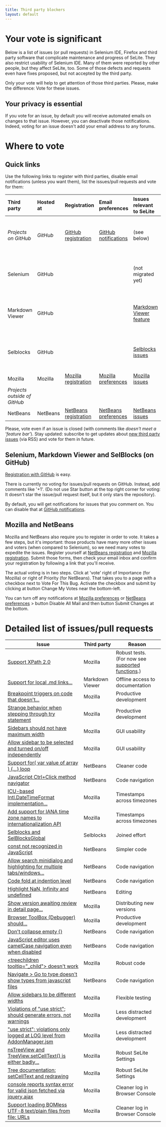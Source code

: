```yaml
---
title: Third party blockers
layout: default
---
```


# Your vote is significant #
Below is a list of issues (or pull requests) in Selenium IDE, Firefox and third party software that complicate maintenance and progress of SeLite. They also restrict usability of Selenium IDE. Many of them were reported by other people, but they affect SeLite, too. Some of those defects and requests even have fixes proposed, but not accepted by the third party.

Only your vote will help to get attention of those third parties. Please, make the difference: Vote for these issues.

## Your privacy is essential ##
If you vote for an issue, by default you will receive automated emails on changes to that issue. However, you can deactivate those notifications. Indeed, voting for an issue doesn't add your email address to any forums.

# Where to vote

## Quick links
Use the following links to register with third parties, disable email notifications (unless you want them), list the issues/pull requests and vote for them:

<!--
Update the following links whenever you update the detailed list.
How to get the links:

- For Selenium Googlecode links: select Search dropdown > "All issues" and then enter "id:XXX,YYY,ZZZ..."

- For Mozilla: search for "ALL bug_id:XXX,YYY,ZZZ...". That gives you e.g. https://bugzilla.mozilla.org/buglist.cgi?quicksearch=ALL%20bug_id%3A396966%2C406629%2C962861%2C852837%2C837961%2C627808%2C929703%2C932578%2C891774%2C278536%2C1031985%2C1094057%2C1051632%2C1003554%2C1108132%2C1096135%2C1071816&list_id=11740717 Then click at "Change Columns" and add "Votes" column. Make a note of that link; it seems that Bugzilla generates a new list_id everytime the filter changes. Then append the following to that link: &columnlist=product%2Ccomponent%2Cassigned_to%2Cbug_status%2Cresolution%2Cshort_desc%2Cchangeddate%2Cvotes

- For NetBeans: https://netbeans.org/bugzilla/buglist.cgi?quicksearch=ALL%20bug_id%3A237640%2C227972%2C226477%2C244329%2C234888%2C%2C238121%2C240529%2C238691%2C220119 -> append the same as for Mozilla.

- For GitHub: I couldn"t make it search by pairs of [repository, issue #]. Therefore
https://github.com/search?q=repo%3Arefactoror%2FSelBlocks+label%3Aquestion+author%3Apeter-kehl&ref=searchresults&type=Issues&utf8=%E2%9C%93. To edit that search, visit this link and then follow "Advanced search" link from that screen.

Filter multiple GitHub pull requests by commit # and 'OR': https://github.com/Thiht/markdown-viewer/issues?utf8=%E2%9C%93&q=213d5645af8+OR++f6269e7a3+
-->

| **Third party**   | **Hosted at** | **Registration**                                                                     | **Email preferences**                                                                         | **Issues relevant to SeLite** | **My votes** |
|:------------------|:--------------|:-------------------------------------------------------------------------------------|:----------------------------------------------------------------------------------------------|:------------------------------|:-------------------|
| _Projects on GitHub_ | _GitHub_ | [GitHub registration](https://github.com/join)                           | [GitHub notifications](https://github.com/settings/notifications) | (see below) | [https://github.com/search?type=Issues&utf8=✓&q=commenter%3A**your-github-user-name**](https://github.com/search?type=Issues&utf8=✓&q=commenter%3Ayour-github-user-name)
| Selenium      | GitHub |                            |                                  | <!-- https://code.google.com/p/selenium/issues/list?can=1&q=id%3A6903%2C3116%2C2706%2C5495%2C6697%2C1092%2C1816%2C5423%2C3028 --> (not migrated yet) | [https://github.com/seleniumHQ/selenium/issues?utf8=✓&q=commenter%3A**your-github-user-name**](https://github.com/seleniumHQ/selenium/issues?utf8=✓&q=open+commenter%3Ayour-github-user-name) |
| Markdown Viewer | GitHub   |  |  | [Markdown Viewer feature](https://github.com/Thiht/markdown-viewer/pull/39) | [https://github.com/Thiht/markdown-viewer/issues?utf8=✓&q=commenter%3A**your-github-user-name**](https://github.com/Thiht/markdown-viewer/issues?utf8=✓&q=commenter%3Ayour-github-user-name)
| Selblocks     | GitHub     |  |  | [Selblocks issues](https://github.com/search?q=repo%3Arefactoror%2FSelBlocks+label%3Aquestion+author%3Apeter-kehl&ref=searchresults&type=Issues&utf8=✓) | [https://github.com/refactoror/SelBlocks/issues?utf8=✓&q=commenter%3A**your-github-user-name**](https://github.com/refactoror/SelBlocks/issues?utf8=✓&q=commenter%3Ayour-github-username) |
| Mozilla       | Mozilla     | [Mozilla registration](https://bugzilla.mozilla.org/createaccount.cgi)              | [Mozilla preferences](https://bugzilla.mozilla.org/userprefs.cgi?tab=email)                  | [Mozilla issues](https://bugzilla.mozilla.org/buglist.cgi?quicksearch=ALL%20bug_id%3A396966%2C406629%2C962861%2C852837%2C837961%2C627808%2C929703%2C932578%2C891774%2C278536%2C1031985%2C1094057%2C1051632%2C1003554%2C1108132%2C1096135%2C1071816&list_id=11740717&columnlist=product%2Ccomponent%2Cassigned_to%2Cbug_status%2Cresolution%2Cshort_desc%2Cchangeddate%2Cvotes) | [Mozilla votes](https://bugzilla.mozilla.org/page.cgi?id=voting/user.html) |
| _Projects outside of GitHub_ | | | | | | |
| NetBeans     | NetBeans   | [NetBeans registration](https://netbeans.org/people/new)                            | [NetBeans preferences](https://netbeans.org/bugzilla/userprefs.cgi?tab=email)            | [NetBeans issues](https://netbeans.org/bugzilla/buglist.cgi?quicksearch=ALL%20bug_id%3A237640%2C227972%2C226477%2C244329%2C234888%2C%2C238121%2C240529%2C238691%2C220119) | [NetBeans votes](https://netbeans.org/bugzilla/page.cgi?id=voting/user.html) |

Please, vote even if an issue is closed (with comments like _doesn't meet a 'feature bar'_). Stay updated: subscribe to get updates about [new third party issues](http://www.feed43.com/8850141255642605.xml) (via RSS) and vote for them in future.

## Selenium, Markdown Viewer and SelBlocks (on GitHub)
[Registration with GitHub](https://github.com/join) is easy.

There is currently no voting for issues/pull requests on GitHub. Instead, add comments like '+1'. (Do not use Star button at the top right corner for voting: It doesn't star the issue/pull request itself, but it only stars the repository).

By default, you will get notifications for issues that you comment on. You can disable that at [GitHub notifications](https://github.com/settings/notifications).

## Mozilla and NetBeans
Mozilla and NetBeans also require you to register in order to vote. It takes a few steps, but it's important: those products have many more other issues and voters (when compared to Selenium), so we need many votes to expedite the issues. Register yourself at [NetBeans registration](https://netbeans.org/people/new) and [Mozilla registration](https://bugzilla.mozilla.org/createaccount.cgi). Submit those forms, then check your email inbox and confirm your registration by following a link that you'll receive.

The actual voting is in two steps. Click at 'vote' right of Importance (for Mozilla) or right of Priority (for NetBeans). That takes you to a page with a checkbox next to Vote For This Bug. Activate the checkbox and submit by clicking at button Change My Votes near the bottom-left.

You can turn off any notifications at [Mozilla preferences](https://bugzilla.mozilla.org/userprefs.cgi?tab=email) or [NetBeans preferences](https://netbeans.org/bugzilla/userprefs.cgi?tab=email) > button Disable All Mail and then button Submit Changes at the bottom.

# Detailed list of issues/pull requests
<!-- Use exact issue names, or shorten them with "..." but only at the end. That eases the navigation. Keep them sorted in order of importance. -->
<table>
<thead><th> <strong>Issue</strong>                                                                                               </th><th> <strong>Third party</strong> </th><th> <strong>Reason</strong>                           </th></thead><tbody>

<!--
<tr><td> <a href='http://code.google.com/p/selenium/issues/detail?id=6903'>Selenium IDE chrome/content/formats/html.js to preserve indented...</a>    </td><td> Selenium    </td><td> Readable test cases.<br>(See a workaround at <a href="SeleniumIDE">SeleniumIDE</a> > <a href="SeleniumIDE#indentation">Indentation</a>.) </td></tr>
<tr><td> <a href='http://code.google.com/p/selenium/issues/detail?id=3116'>Base URL Should Allow Path</a>                  </td><td> Selenium    </td><td> Practical testing and integration </td></tr>
<tr><td> <a href='http://code.google.com/p/selenium/issues/detail?id=2706'>Base URL inconsistent behavior (IDE)</a>        </td><td> Selenium    </td><td> Flexible testing </td></tr>
<tr><td> <a href='https://code.google.com/p/selenium/issues/detail?id=5495'>Refactor TestCase.debugContext to have a class on its own</a>             </td><td> Selenium    </td><td> Stable API of <a href="SelBlocksGlobal">SelBlocksGlobal</a> </td></tr>
<tr><td> <a href='http://code.google.com/p/selenium/issues/detail?id=6697'>Core extensions are loaded 2x</a>               </td><td> Selenium    </td><td> Robust core extensions </td></tr>
<tr><td> <a href='https://code.google.com/p/selenium/issues/detail?id=1092'>verify* should show the diff</a>               </td><td> Selenium    </td><td> See <a href="ExitConfirmationChecker">ExitConfirmationChecker</a> > <a href='ExitConfirmationChecker#details'>Details</a> </td></tr>
<tr><td> <a href='https://code.google.com/p/selenium/issues/detail?id=1816'>[IDE] JS regex replace for line break does not work...</a> </td><td> Selenium </td><td> Robust and expressive scripts <a href='Hidden comment: Workaround: String.fromCharCode(10)'></a> </td></tr>
-->
<tr><td> <a href='https://bugzilla.mozilla.org/show_bug.cgi?id=396966'>Support XPath 2.0</a>                               </td><td> Mozilla     </td><td> Robust tests.<br>(For now see <a href='https://developer.mozilla.org/en-US/docs/XPath/Functions'>supported functions</a>.) </td></tr>
<tr><td><a href="https://github.com/Thiht/markdown-viewer/pull/39">Support for local .md links...</a></td> <td>Markdown Viewer</td><td>Offline access to documentation</td></tr>
<tr><td> <a href='https://bugzilla.mozilla.org/show_bug.cgi?id=1051632'>Breakpoint triggers on code that doesn't...</a>    </td><td> Mozilla     </td><td> Productive development </td></tr>
<tr><td> <a href='https://bugzilla.mozilla.org/show_bug.cgi?id=1003554'>Strange behavior when stepping through try statement</a>  </td><td> Mozilla     </td><td> Productive development </td></tr>
<tr><td> <a href='https://bugzilla.mozilla.org/show_bug.cgi?id=406629'>Sidebars should not have maximum width</a>          </td><td> Mozilla     </td><td> GUI usability </td></tr>
<tr><td> <a href='https://bugzilla.mozilla.org/show_bug.cgi?id=962861'>Allow sidebar to be selected and turned on/off independently</a>      </td><td> Mozilla     </td><td> GUI usability </td></tr>
<tr><td> <a href='https://netbeans.org/bugzilla/show_bug.cgi?id=237640'>Support for( var value of array ) {...} loop</a>   </td><td> NetBeans   </td><td> Cleaner code </td></tr>
<tr><td> <a href='https://netbeans.org/bugzilla/show_bug.cgi?id=227972'>JavaScript Ctrl+Click method navigator</a>         </td><td> NetBeans   </td><td> Code navigation </td></tr>
<tr><td> <a href='https://bugzilla.mozilla.org/show_bug.cgi?id=852837'>ICU-based Intl.DateTimeFormat implementation...</a> </td><td> Mozilla     </td><td> Timestamps across timezones </td></tr>
<tr><td> <a href='https://bugzilla.mozilla.org/show_bug.cgi?id=837961'>Add support for IANA time zone names to internationalization API</a>   </td><td> Mozilla     </td><td> Timestamps across timezones </td></tr>
<tr><td> <a href='https://github.com/refactoror/SelBlocks/issues/4'>Selblocks and SelBlocksGlobal </a>                     </td><td> Selblocks   </td><td> Joined effort </td></tr>

<!--
<tr><td> <a href='https://code.google.com/p/selenium/issues/detail?id=5423'>Report user extension/plugin file name on error</a>             </td><td> Selenium    </td><td> Debugging </td></tr>
<tr><td> <a href='https://code.google.com/p/selenium/issues/detail?id=8428'>safe_alert() fails at UI element startup in Selenium IDE</a>  </td><td> Selenium    </td><td> Design of UI element locators </td></tr>
<tr><td> <a href='https://code.google.com/p/selenium/issues/detail?id=8429'>UI element test cases should be run even after Selenium IDE startup</a> </td><td> Selenium    </td><td> Design of UI element locators </td></tr>
-->
<tr><td> <a href='https://netbeans.org/bugzilla/show_bug.cgi?id=226477'>const not recognized in JavaScript</a>             </td><td> NetBeans   </td><td> Simpler code </td></tr>
<tr><td> <a href='https://netbeans.org/bugzilla/show_bug.cgi?id=244329'>Allow search minidialog and highlighting for multiple tabs/windows...</a> </td><td> NetBeans   </td><td> Code navigation </td></tr>
<tr><td> <a href='https://netbeans.org/bugzilla/show_bug.cgi?id=234888'>Code fold at indention level</a>                  </td><td> NetBeans   </td><td> Code navigation </td></tr>
<tr><td> <a href='https://netbeans.org/bugzilla/show_bug.cgi?id=238121'>Highlight NaN, Infinity and undefined</a>          </td><td> NetBeans   </td><td> Editing </td></tr>
<tr><td> <a href='https://bugzilla.mozilla.org/show_bug.cgi?id=627808'>Show version awaiting review in detail page...</a>  </td><td> Mozilla     </td><td> Distributing new versions </td></tr>
<tr><td> <a href='https://bugzilla.mozilla.org/show_bug.cgi?id=1108132'>Browser ToolBox (Debugger) should...</a>           </td><td> Mozilla     </td><td> Productive development </td></tr>
<tr><td> <a href='https://netbeans.org/bugzilla/show_bug.cgi?id=240529'>Don't collapse empty {}</a>                        </td><td> NetBeans   </td><td> Code navigation </td></tr>
<tr><td> <a href='https://netbeans.org/bugzilla/show_bug.cgi?id=238691'>JavaScript editor uses camelCase navigation even when disabled</a>       </td><td> NetBeans   </td><td> Code navigation </td></tr>
<tr><td> <a href='https://bugzilla.mozilla.org/show_bug.cgi?id=929703'>&lt;treechildren tooltip="_child"&gt; doesn't work</a>    </td><td> Mozilla     </td><td> Robust code</td></tr>
<tr><td> <a href='https://netbeans.org/bugzilla/show_bug.cgi?id=220119'>Navigate &gt; Go to type doesn't show types from javascript files</a>                       </td><td> NetBeans   </td><td> Code navigation </td></tr>
<tr><td> <a href='https://bugzilla.mozilla.org/show_bug.cgi?id=932578'>Allow sidebars to be different widths</a>           </td><td> Mozilla     </td><td> Flexible testing </td></tr>
<tr><td> <a href='https://bugzilla.mozilla.org/show_bug.cgi?id=1094057'>Violations of "use strict"; should generate errors, not warnings</a>       </td><td> Mozilla </td><td> Less distracted development </td></tr>
<tr><td> <a href='https://bugzilla.mozilla.org/show_bug.cgi?id=1096135'>"use strict"; violations only logged at LOG level from AddonManager.jsm</a> </td><td> Mozilla </td><td>  Less distracted development </td></tr>
<tr><td> <a href='https://bugzilla.mozilla.org/show_bug.cgi?id=891774'>nsTreeView and TreeView.setCellText() is either badly...</a>         </td><td> Mozilla     </td><td> Robust SeLite Settings </td></tr>
<tr><td> <a href='https://bugzilla.mozilla.org/show_bug.cgi?id=278536'>Tree documentation: setCellText and redrawing</a>                    </td><td> Mozilla     </td><td> Robust SeLite Settings </td></tr>
<tr><td> <a href='https://bugzilla.mozilla.org/show_bug.cgi?id=1031985'>console reports syntax error for valid json fetched via jquery.ajax</a> </td><td> Mozilla </td><td> Cleaner log in Browser Console </td></tr>
<tr><td> <a href='https://bugzilla.mozilla.org/show_bug.cgi?id=1071816'>Support loading BOMless UTF-8 text/plain files from file: URLs</a> </td><td> Mozilla    </td><td> Cleaner log in Browser Console </td></tr>

<!--
<tr><td> <a href='http://code.google.com/p/selenium/issues/detail?id=3028'>Keyboard shortcut to Selenium IDE</a>                            </td><td> Selenium    </td><td> GUI usability </td></tr>
-->